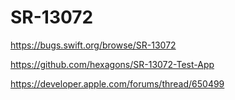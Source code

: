 # SR-13072

https://bugs.swift.org/browse/SR-13072

https://github.com/hexagons/SR-13072-Test-App

https://developer.apple.com/forums/thread/650499
